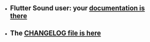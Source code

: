 
- ## Flutter Sound user: your [documentation is there](http://www.canardoux.xyz/tau_sound/doc/pages/flutter-sound/api/topics/readme.html)
- ## The [CHANGELOG file is here](http://www.canardoux.xyz/tau_sound/doc/pages/flutter-sound/api/topics/changelog.html)


